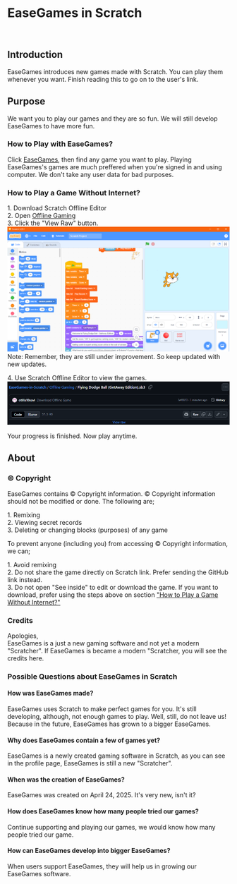 <h1>EaseGames in Scratch</h1>
<br>
<h2>Introduction</h2>
<p>EaseGames introduces new games made with Scratch. You can play them whenever you want. Finish reading this to go on to the user's link.</p>

<h2>Purpose</h2>
<p>We want you to play our games and they are so fun. We will still develop EaseGames to have more fun.</p>

<h3>How to Play with EaseGames?</h3>
Click <a href="https://scratch.mit.edu/users/EaseGames/">EaseGames</a>, then find any game you want to play.
Playing EaseGames's games are much preffered when you're signed in and using computer. We don't take any user data for bad purposes.

<h3>How to Play a Game Without Internet?</h3>
<p>1. Download Scratch Offline Editor
<br>2. Open <a href="Offline Gaming">Offline Gaming</a>
<br>3. Click the "View Raw" button.
  <br> <img src="GUIDE/download.png">
<p">Note: Remember, they are still under improvement. So keep updated with new updates.</p>
<p>4. Use Scratch Offline Editor to view the games.
  <br> <img src="GUIDE/raw.png">
<p>Your progress is finished. Now play anytime.</p>

<h2>About</h2>
<h3>© Copyright</h3>
EaseGames contains © Copyright information. © Copyright information should not be modified or done. The following are;
<p>1. Remixing<br>2. Viewing secret records<br>3. Deleting or changing blocks (purposes) of any game</p>
To prevent anyone (including you) from accessing © Copyright information, we can;
<p>1. Avoid remixing<br>2. Do not share the game directly on Scratch link. Prefer sending the GitHub link instead.<br>3. Do not open "See inside" to edit or download the game. If you want to download, prefer using the steps above on section <a href="README.md/How to Play a Game Without Internet?">"How to Play a Game Without Internet?"</a></p>
<h3>Credits</h3>
<p>Apologies,<br>EaseGames is a just a new gaming software and not yet a modern "Scratcher". If EaseGames is became a modern "Scratcher, you will see the credits here.</p>
<h3>Possible Questions about EaseGames in Scratch</h3>
<h4>How was EaseGames made?</h4>
<p>EaseGames uses Scratch to make perfect games for you. It's still developing, although, not enough games to play. Well, still, do not leave us! Because in the future, EaseGames has grown to a bigger EaseGames.</p>
<h4>Why does EaseGames contain a few of games yet?</h4>
<p>EaseGames is a newly created gaming software in Scratch, as you can see in the profile page, EaseGames is still a new "Scratcher".</p>
<h4>When was the creation of EaseGames?</h4>
<p>EaseGames was created on April 24, 2025. It's very new, isn't it?</p>
<h4>How does EaseGames know how many people tried our games?</h4>
<p>Continue supporting and playing our games, we would know how many people tried our game.</p>
<h4>How can EaseGames develop into bigger EaseGames?</h4>
<p>When users support EaseGames, they will help us in growing our EaseGames software.</p>
